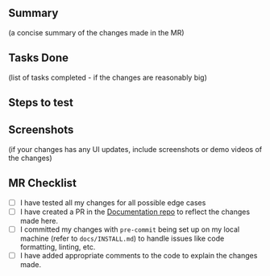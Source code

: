 ## Summary
(a concise summary of the changes made in the MR)

## Tasks Done
(list of tasks completed - if the changes are reasonably big)

## Steps to test

## Screenshots
(if your changes has any UI updates, include screenshots or demo videos of the changes)

## MR Checklist
- [ ] I have tested all my changes for all possible edge cases
- [ ] I have created a PR in the [Documentation repo](https://github.com/dalmia/sensai-docs) to reflect the changes made here.
- [ ] I committed my changes with `pre-commit` being set up on my local machine (refer to `docs/INSTALL.md`) to handle issues like code formatting, linting, etc.
- [ ] I have added appropriate comments to the code to explain the changes made.